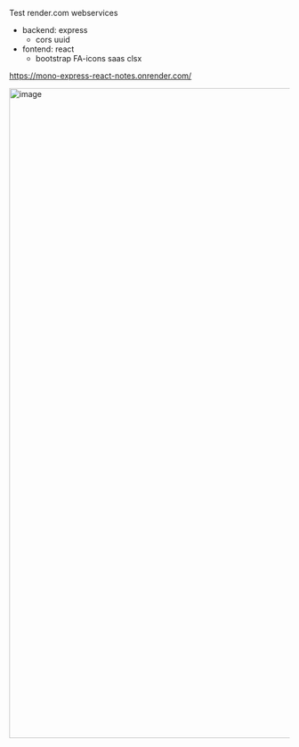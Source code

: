 Test render.com webservices 

- backend: express
  + cors uuid
- fontend: react
  + bootstrap FA-icons saas clsx


https://mono-express-react-notes.onrender.com/

<img width="1168" alt="image" src="https://user-images.githubusercontent.com/99029880/220647119-8287980e-24b1-4c07-a25d-3e6dd509da19.png">
